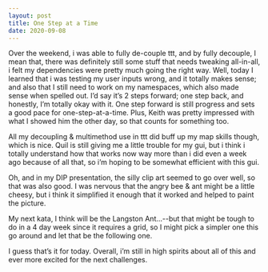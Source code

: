 ```yaml
---
layout: post
title: One Step at a Time
date: 2020-09-08
---
```


Over the weekend, i was able to fully de-couple ttt, and by fully decouple, I mean that, there was definitely still some stuff that needs tweaking all-in-all, i felt my dependencies were pretty much going the right way.  Well, today I learned that i was testing my user inputs wrong, and it totally makes sense; and also that I still need to work on my namespaces, which also made sense when spelled out.  I’d say it’s 2 steps forward; one step back, and honestly, I’m totally okay with it.  One step forward is still progress and sets a good pace for one-step-at-a-time. Plus, Keith was pretty impressed with what I showed him the other day, so that counts for something too.  

All my decoupling & multimethod use in ttt did buff up my map skills though, which is nice.  Quil is still giving me a little trouble for my gui, but i think i totally understand how that works now way more than i did even a week ago because of all that, so i’m hoping to be somewhat efficient with this gui.

Oh, and in my DIP presentation, the silly clip art seemed to go over well, so that was also good.  I was nervous that the angry bee & ant might be a little cheesy, but i think it simplified it enough that it worked and helped to paint the picture.  

My next kata, I think will be the Langston Ant…--but that might be tough to do in a 4 day week since it requires a grid, so I might pick a simpler one this go around and let that be the following one.  

I guess that’s it for today.  Overall, i’m still in high spirits about all of this and ever more excited for the next challenges.  



